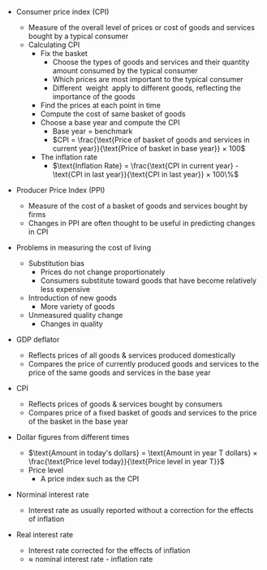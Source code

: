 - Consumer price index (CPI)
	- Measure of the overall level of prices or cost of goods and services bought by a typical consumer
	- Calculating CPI
		- Fix the basket
			- Choose the types of goods and services and their quantity amount consumed by the typical consumer
			- Which prices are most important to the typical consumer
			- Different  weight  apply to different goods, reflecting the importance of the goods
		- Find the prices at each point in time
		- Compute the cost of same basket of goods
		- Choose a base year and compute the CPI
			- Base year = benchmark
			- $CPI = \frac{\text{Price of basket of goods and services in current year}}{\text{Price of basket in base year}} × 100$
		- The inflation rate
			- $\text{Inflation Rate} = \frac{\text{CPI in current year} - \text{CPI in last year}}{\text{CPI in last year}} × 100\%$
- Producer Price Index (PPI)
	- Measure of the cost of a basket of goods and services bought by firms
	- Changes in PPI are often thought to be useful in predicting changes in CPI

- Problems in measuring the cost of living
	- Substitution bias
		- Prices do not change proportionately
		- Consumers substitute toward goods that have become relatively less expensive
	- Introduction of new goods
		- More variety of goods
	- Unmeasured quality change
		- Changes in quality

- GDP deflator
	- Reflects prices of all goods & services produced domestically
	- Compares the price of currently produced goods and services to the price of the same goods and services in the base year
- CPI
	- Reflects prices of goods & services bought by consumers
	- Compares price of a fixed basket of goods and services to the price of the basket in the base year

- Dollar figures from different times
	- $\text{Amount in today's dollars} = \text{Amount in year T dollars} × \frac{\text{Price level today}}{\text{Price level in year T}}$
	- Price level
		- A price index such as the CPI
- Norminal interest rate
	- Interest rate as usually reported without a correction for the effects of inflation
- Real interest rate
	- Interest rate corrected for the effects of inflation
	- ≈ nominal interest rate - inflation rate